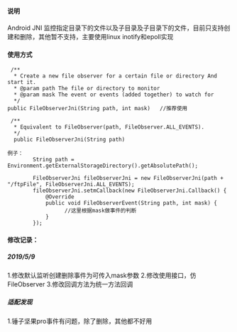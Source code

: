 
#### 说明
Android JNI 监控指定目录下的文件以及子目录及子目录下的文件，目前只支持创建和删除，其他暂不支持，主要使用linux inotify和epoll实现



#### 使用方式


```
 /**
  * Create a new file observer for a certain file or directory And start it.
  * @param path The file or directory to monitor
  * @param mask The event or events (added together) to watch for
  */
public FileObserverJni(String path, int mask)   //推荐使用

 /**
  * Equivalent to FileObserver(path, FileObserver.ALL_EVENTS).
  */
  public FileObserverJni(String path)
  
例子：
        String path = Environment.getExternalStorageDirectory().getAbsolutePath();

        FileObserverJni fileObserverJni = new FileObserverJni(path + "/ftpFile", FileObserverJni.ALL_EVENTS);
        fileObserverJni.setmCallback(new FileObserverJni.Callback() {
            @Override
            public void FileObserverEvent(String path, int mask) {
                  //这里根据mask做事件的判断
            }
        });

```



#### 修改记录：

##### 2019/5/9  
1.修改默认监听创建删除事件为可传入mask参数
2.修改使用接口，仿FileObserver
3.修改回调方法为统一方法回调



##### 适配发现
1.锤子坚果pro事件有问题，除了删除，其他都不好用


